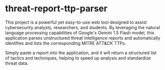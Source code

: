 # threat-report-ttp-parser
This project is a powerful yet easy-to-use web tool designed to assist cybersecurity analysts, researchers, and students. By leveraging the natural language processing capabilities of Google's Gemini 1.5 Flash model, this application parses unstructured threat intelligence reports and automatically identifies and lists the corresponding MITRE ATT&CK TTPs.

Simply paste a report into the application, and it will return a structured list of tactics and techniques, helping to speed up analysis and standardize threat data.
